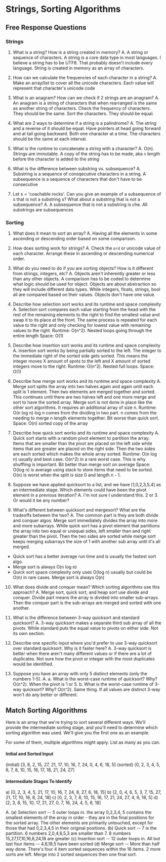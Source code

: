 # Strings, Sorting Algorithms

## Free Response Questions

### Strings

1. What is a string? How is a string created in memory?
A. A string or sequence of characters. A string is a core data type in most languages. I believe a string has to be UTF8. That probably doesn't include every language.
String is created in memory as an array of characters.

2. How can we calculate the frequencies of each character in a string?
A. Make an array/list to cover all the unicode characters. Each value will represent that character's unicode code

3. What is an anagram? How can we check if 2 strings are an anagram?
A. An anagram is a string of characters that when rearranged is the same as another string of characters. Check the frequency of characters. They should be the same. Sort the characters. They should be equal.

4. What are 2 ways to determine if a string is a palindrome?
A. The string and a reverse of it should be equal.
Have pointers at head going forward and at tail going backward. Both one character at a time. The characters should be the same at each interval.

5. What is the runtime to concatenate a string with a character?
A. O(n). Strings are immutable. A copy of the string has to be made, aka `n` length before the character is added to the string

6. What is the difference between substring vs. subsequence? 
A. Substring is a sequence of consqecutive characters in a string. A subsequence is a sequence of characters that don't have to be consecutive

7. Let s = 'coachable rocks'​. Can you give an example of a subsequence of s that is not a substring s? What about a substring that is not a subsequence?
A. A subsequence that is not a substring is che. All substrings are subsequences


### Sorting

1. What does it mean to sort an array? 
A. Having all the elements in some ascending or descending order based on some comparison.


2. How does sorting work for strings? 
A. Check the `ord` or unicode value of each character. Arrange these in ascending or descending numerical order.


3. What do you need to do if you are sorting objects? How is it different from strings, integers, etc?
A. Objects aren't inherently greater or less than any other objects. A comparison has to be coded to determine what logic should be used for object. Objects are about abstraction so they will include different data types. While integers, floats, strings, bool all are compared based on their values. Objects don't have one value.


4. Describe how selection sort works and its runtime and space complexity
A. Selection sort compares each value starting from the head with the rest of the remaining elements to the right to find the smallest value and swap it to its place at the front. The same process is repeated for each value to the right and only checking for lowest value with remaining values to the right.
Runtime: O(n^2). Nested loops going through the entire length
Space: O(1)


5. Describe how insertion sort works and its runtime and space complexity
A. Insertion sort works by being partially sorted to the left. The integer to the immediate right of the sorted side gets sorted. This means the integer moves X amount of spots to the left and X amount of sorted integers move to the right.
Runtime: O(n^2). Nested full loops.
Space: O(1)


6. Describe how merge sort works and its runtime and space complexity
A. Merge sort splits the array into two halves again and again until each split is 1 element. Then two elements are merged together and sorted. This continues until there are two halves left and one more merge and sort to have the sorted array. Merge sort is not done in place like the other sort algorithms. It requires an additional array of size n.
Runtime: O(n log n) log n comes from the dividing in two part. n comes from the needing to merge n length elements together. Bit worse than quick sort.
Space: O(n) sorted copy of the array


7. Describe how quick sort works and its runtime and space complexity
A. Quick sort starts with a random pivot element to partition the array. Items that are smaller than the pivot are placed on the left side while items that are greater are placed on the right side. Then the two sides are each sorted which makes the whole array sorted.
Runtime: O(n log n) usually and best case. O(n^2) in a rare worst case. This is why shuffling is important. Bit better than merge sort on average
Space: O(log n) is average using stack to store items that need to be sorted. O(n) is worst when the split is size 0 and length n - 1.


8. Suppose we have applied quicksort to a list, and we have [1,0,2,3,5,4] as an intermediate stage. Which elements could have been the pivot element in a previous iteration?
A. I'm not sure I understand this. 2 or 3. Or would it be any number?


9. What's different between quicksort and mergesort? What are the tradeoffs between the two?
A. The common part is they are both divide and conquer algos. Merge sort immediately divides the array into more and more subarrays. While quick sort has a pivot element that partitions the array into two equal or unequal sides, left smaller than and right greater than the pivot. Then the two sides are sorted while merge sort keeps merging subarrays the size of 1 with another sub array until it's all merged.

- Quick sort has a better average run time and is usually the fastest sort algo.
- Merge sort is always O(n log n)
- Quick sort space complexity only uses O(log n) usually but could be O(n) in rare cases. Merge sort is always O(n)


10. What does divide and conquer mean? Which sorting algorithms use this approach?
A. Merge sort, quick sort, and heap sort use divide and conquer. Divide part means the array is divided into smaller sub-arrays. Then the conquer part is the sub-arrays are merged and sorted with one another.


11. What is the difference between 3-way quicksort and standard quicksort? 
A. 3-way quicksort makes a separate third sub array of all the pivots. While standard puts the equal value to pivots on either side. Not its own section.


12. Describe one specific input where you'd prefer to use 3-way quicksort over standard quicksort. Why is it faster here?
A. 3-way quicksort is better when there aren't many different values or if there are a lot of duplicates. Not sure how the pivot or integer with the most duplicates would be identified.


13. Suppose you have an array with only 5 distinct elements (only the numbers 1-5). 
A. 
a.  What is the worst-case runtime of quicksort? Why?
O(n^2). When the pivot is 1 or 5.
b. What is the worst-case runtime of 3-way quicksort? Why?
O(n^2). Same thing. If all values are distinct 3-way won't do any better or different.

## Match Sorting Algorithms

Here is an array that we're trying to sort several different ways. We'll provide the intermediate sorting stage, and you'll need to determine which sorting algorithm was used. We'll give you the first one as an example.

For some of them, multiple algorithms might apply. List as many as you can. 

#### Initial and Sorted Input
(initial) [3, 8, 2, 15, 27, 21, 17, 10, 16, 7, 24, 0, 4, 6, 18, 5]
(sorted)  [0, 2, 3, 4, 5, 6, 7, 8, 10, 15, 16, 17, 18, 21, 24, 27]

#### Intermediate Stages To Identify
a) [0, 2, 3, 4, 5, 21, 17, 10, 16, 7, 24, 8, 27, 6, 18, 15]
b) [2, 0, 4, 6, 5, 3, 7, 15, 27, 21, 17, 10, 16, 8, 24, 18]
c) [0, 2, 3, 7, 8, 10, 15, 16, 17, 21, 24, 27, 4, 6, 18, 5]
d) [2, 3, 8, 15, 10, 17, 21, 27, 0, 7, 16, 24, 4, 5, 6, 18]

A. 
(a) Selection sort -- 5 outer loops in. the array 0,2,3,4, 5 contains the smallest elements of the array in order - they are in the final positions for the sorted array. The other elements are primarily untouched, except for those that had 0,2,3,4,5 in their original positions.
(b) Quick sort -- 7 is the partition. 6 numbers 2,0,4,6,5,3 are smaller than 7. 8 numbers 15,27,17,10,16,8,24,18 are greater
(c) Insertion sort -- 12 outer loops in. All but last four items -- 4,6,18,5 have been sorted
(d) Merge sort -- More than half way done. There's four 4 item sorted sequences within the 16 items. 2 more sorts are left. Merge into 2 sorted sequences then one final sort.